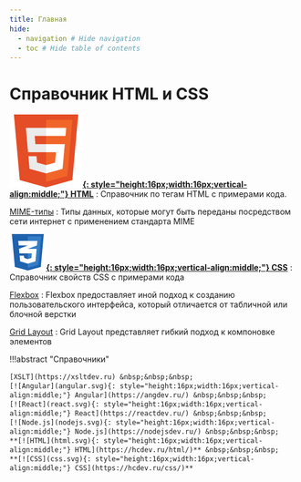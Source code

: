 ```yaml
---
title: Главная
hide:
  - navigation # Hide navigation
  - toc # Hide table of contents
---
```


# Справочник HTML и CSS

<div class="layout layout2" markdown="1">

<div class="cell" markdown="1">

**[![HTML](html.svg){: style="height:16px;width:16px;vertical-align:middle;"} HTML](/html/)**
: Справочник по тегам HTML с примерами кода.

[MIME-типы](/html/list-mime-types/)
: Типы данных, которые могут быть переданы посредством сети интернет с применением стандарта MIME

</div>

<div class="cell" markdown="1">

**[![CSS](css.svg){: style="height:16px;width:16px;vertical-align:middle;"} CSS](/css/)**
: Справочник свойств CSS с примерами кода

[Flexbox](/flex/flex-1/)
: Flexbox предоставляет иной подход к созданию пользовательского интерфейса, который отличается от табличной или блочной верстки

[Grid Layout](/grid/grid-1/)
: Grid Layout представляет гибкий подход к компоновке элементов

</div>

</div>

!!!abstract "Справочники"

    [XSLT](https://xsltdev.ru) &nbsp;&nbsp;&nbsp;
    [![Angular](angular.svg){: style="height:16px;width:16px;vertical-align:middle;"} Angular](https://angdev.ru/) &nbsp;&nbsp;&nbsp;
    [![React](react.svg){: style="height:16px;width:16px;vertical-align:middle;"} React](https://reactdev.ru/) &nbsp;&nbsp;&nbsp;
    [![Node.js](nodejs.svg){: style="height:16px;width:16px;vertical-align:middle;"} Node.js](https://nodejsdev.ru/) &nbsp;&nbsp;&nbsp;
    **[![HTML](html.svg){: style="height:16px;width:16px;vertical-align:middle;"} HTML](https://hcdev.ru/html/)** &nbsp;&nbsp;&nbsp;
    **[![CSS](css.svg){: style="height:16px;width:16px;vertical-align:middle;"} CSS](https://hcdev.ru/css/)**

<!--
Планы

- [SCSS](https://github.com/mikaspell/sass-site-rus/blob/rus-version/source/guide.html.haml)

- [MongoDB](https://github.com/jsmarkus/the-little-mongodb-book/blob/master/ru/mongodb.markdown)
- [MariaDB](https://oracleplsql.ru/mariadb-manual.html)

- [Git](https://github.com/progit/progit2-ru)

- [MDN](https://github.com/mdn/translated-content/tree/main/files/ru/web)
-->
